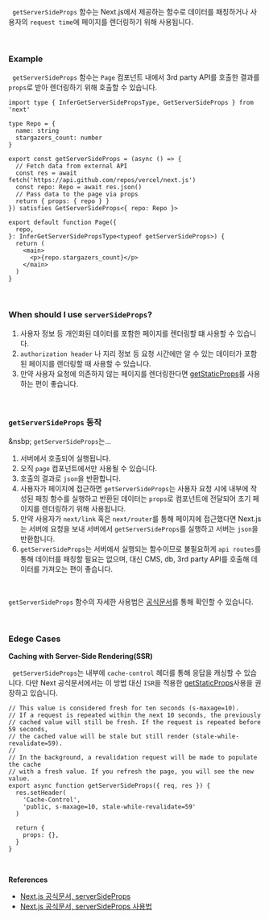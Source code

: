 
&nbsp;&nbsp;`getServerSideProps` 함수는 Next.js에서 제공하는 함수로 데이터를 패칭하거나 사용자의 `request time`에 페이지를 렌더링하기 위해 사용됩니다.

<br>

### Example

&nbsp;&nbsp;`getServerSideProps` 함수는 `Page` 컴포넌트 내에서 3rd party API를 호출한 결과를 `props`로 받아 렌더링하기 위해 호출할 수 있습니다.

```tsx
import type { InferGetServerSidePropsType, GetServerSideProps } from 'next'
 
type Repo = {
  name: string
  stargazers_count: number
}
 
export const getServerSideProps = (async () => {
  // Fetch data from external API
  const res = await fetch('https://api.github.com/repos/vercel/next.js')
  const repo: Repo = await res.json()
  // Pass data to the page via props
  return { props: { repo } }
}) satisfies GetServerSideProps<{ repo: Repo }>
 
export default function Page({
  repo,
}: InferGetServerSidePropsType<typeof getServerSideProps>) {
  return (
    <main>
      <p>{repo.stargazers_count}</p>
    </main>
  )
}
```

<br>

### When should I use `serverSideProps`?

1. 사용자 정보 등 개인화된 데이터를 포함한 페이지를 렌더링할 떄 사용할 수 있습니다.
2. `authorization header` 나 지리 정보 등 요청 시간에만 알 수 있는 데이터가 포함된 페이지를 렌더링할 때 사용할 수 있습니다.
3. 만약 사용자 요청에 의존하지 않는 페이지를 렌더링한다면 [getStaticProps](./getStaticProps)를 사용하는 편이 좋습니다.

<br>

### `getServerSideProps` 동작

&nsbp;&nbsp;`getServerSideProps`는...

1. 서버에서 호출되어 실행됩니다.
2. 오직 `page` 컴포넌트에서만 사용될 수 있습니다.
3. 호출의 결과로 `json`을 반환합니다.
4. 사용자가 페이지에 접근하면 `getServerSideProps`는 사용자 요청 시에 내부에 작성된 패칭 함수를 실행하고 반환된 데이터는 `props`로 컴포넌트에 전달되어 초기 페이지를 렌더링하기 위해 사용됩니다.
5.  만약 사용자가 `next/link` 혹은 `next/router`를 통해 페이지에 접근했다면 Next.js는 서버에 요청을 보내 서버에서 `getServerSideProps`를 실행하고 서버는 `json`을 반환합니다.
6. `getServerSideProps`는 서버에서 실행되는 함수이므로 불필요하게 `api routes`를 통해 데이터를 패칭할 필요는 없으며, 대신 CMS, db, 3rd party API를 호출해 데이터를 가져오는 편이 좋습니다.

<br>

`getServerSideProps` 함수의 자세한 사용법은 [공식문서](https://nextjs.org/docs/pages/api-reference/functions/get-server-side-props)를 통해 확인할 수 있습니다.

<br>

### Edege Cases

**Caching with Server-Side Rendering(SSR)**

&nbsp;&nbsp;`getServerSideProps`는 내부에 `cache-control` 헤더를 통해 응답을 캐싱할 수 있습니다. 다만 Next 공식문서에서는 이 방법 대신 `ISR`을 적용한  [getStaticProps](https://nextjs.org/docs/pages/building-your-application/data-fetching/get-static-props)사용을 권장하고 있습니다.

```tsx
// This value is considered fresh for ten seconds (s-maxage=10).
// If a request is repeated within the next 10 seconds, the previously
// cached value will still be fresh. If the request is repeated before 59 seconds,
// the cached value will be stale but still render (stale-while-revalidate=59).
//
// In the background, a revalidation request will be made to populate the cache
// with a fresh value. If you refresh the page, you will see the new value.
export async function getServerSideProps({ req, res }) {
  res.setHeader(
    'Cache-Control',
    'public, s-maxage=10, stale-while-revalidate=59'
  )
 
  return {
    props: {},
  }
}
```

<br>

**References**
- [Next.js 공식문서, serverSideProps](https://nextjs.org/docs/pages/building-your-application/data-fetching/get-server-side-props)
- [Next.js 공식문서, serverSideProps 사용법](https://nextjs.org/docs/pages/api-reference/functions/get-server-side-props)